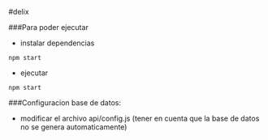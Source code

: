 #delix

###Para poder ejecutar

- instalar dependencias

```
npm start
```

- ejecutar

```
npm start
```

###Configuracion base de datos:

- modificar el archivo api/config.js (tener en cuenta que la base de datos no se genera automaticamente)
